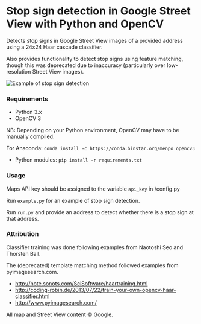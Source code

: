 # Stop sign detection in Google Street View with Python and OpenCV

Detects stop signs in Google Street View images of a provided address using a 24x24 Haar cascade classifier.

Also provides functionality to detect stop signs using feature matching, though this was deprecated due to inaccuracy (particularly over low-resolution Street View images). 

![Example of stop sign detection](https://raw.githubusercontent.com/markgaynor/stopsigns/master/example.png)

### Requirements
* Python 3.x
* OpenCV 3

NB: Depending on your Python environment, OpenCV may have to be manually compiled. 

For Anaconda: ```conda install -c https://conda.binstar.org/menpo opencv3```

* Python modules: ```pip install -r requirements.txt```

### Usage
Maps API key should be assigned to the variable ```api_key``` in /config.py

Run ```example.py``` for an example of stop sign detection.

Run ```run.py``` and provide an address to detect whether there is a stop sign at that address.

### Attribution
Classifier training was done following examples from Naotoshi Seo and Thorsten Ball.

The (deprecated) template matching method followed examples from pyimagesearch.com.

* http://note.sonots.com/SciSoftware/haartraining.html
* http://coding-robin.de/2013/07/22/train-your-own-opencv-haar-classifier.html
* http://www.pyimagesearch.com/

All map and Street View content © Google. 
